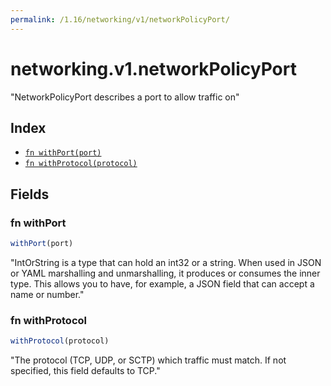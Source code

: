 ```yaml
---
permalink: /1.16/networking/v1/networkPolicyPort/
---
```


# networking.v1.networkPolicyPort

"NetworkPolicyPort describes a port to allow traffic on"

## Index

* [`fn withPort(port)`](#fn-withport)
* [`fn withProtocol(protocol)`](#fn-withprotocol)

## Fields

### fn withPort

```ts
withPort(port)
```

"IntOrString is a type that can hold an int32 or a string.  When used in JSON or YAML marshalling and unmarshalling, it produces or consumes the inner type.  This allows you to have, for example, a JSON field that can accept a name or number."

### fn withProtocol

```ts
withProtocol(protocol)
```

"The protocol (TCP, UDP, or SCTP) which traffic must match. If not specified, this field defaults to TCP."